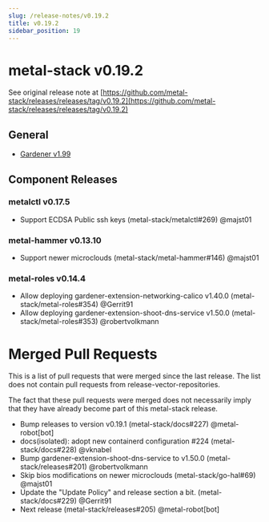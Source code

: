 ```yaml
---
slug: /release-notes/v0.19.2
title: v0.19.2
sidebar_position: 19
---
```

# metal-stack v0.19.2
See original release note at [https://github.com/metal-stack/releases/releases/tag/v0.19.2](https://github.com/metal-stack/releases/releases/tag/v0.19.2)
## General
* [Gardener v1.99](https://github.com/gardener/gardener/releases/tag/v1.99.0)
## Component Releases
### metalctl v0.17.5
* Support ECDSA Public ssh keys (metal-stack/metalctl#269) @majst01
### metal-hammer v0.13.10
* Support newer microclouds (metal-stack/metal-hammer#146) @majst01
### metal-roles v0.14.4
* Allow deploying gardener-extension-networking-calico v1.40.0 (metal-stack/metal-roles#354) @Gerrit91
* Allow deploying gardener-extension-shoot-dns-service v1.50.0 (metal-stack/metal-roles#353) @robertvolkmann
# Merged Pull Requests
This is a list of pull requests that were merged since the last release. The list does not contain pull requests from release-vector-repositories.

The fact that these pull requests were merged does not necessarily imply that they have already become part of this metal-stack release.

* Bump releases to version v0.19.1 (metal-stack/docs#227) @metal-robot[bot]
* docs(isolated): adopt new containerd configuration #224 (metal-stack/docs#228) @vknabel
* Bump gardener-extension-shoot-dns-service to v1.50.0 (metal-stack/releases#201) @robertvolkmann
* Skip bios modifications on newer microclouds (metal-stack/go-hal#69) @majst01
* Update the "Update Policy" and release section a bit. (metal-stack/docs#229) @Gerrit91
* Next release (metal-stack/releases#205) @metal-robot[bot]
